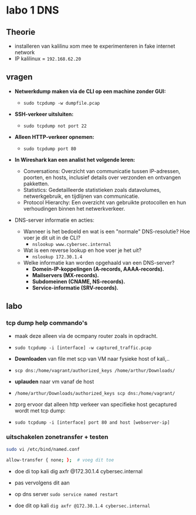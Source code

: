 # labo 1 DNS

## Theorie

- installeren van kalilinu xom mee te experimenteren in fake internet network
- IP kalilinux = ```192.168.62.20```

## vragen

- **Netwerkdump maken via de CLI op een machine zonder GUI:**
  - `sudo tcpdump -w dumpfile.pcap`
- **SSH-verkeer uitsluiten:**
  - `sudo tcpdump not port 22`
- **Alleen HTTP-verkeer opnemen:**
  - `sudo tcpdump port 80`
  
- **In Wireshark kan een analist het volgende leren:**
  - Conversations: Overzicht van communicatie tussen IP-adressen, poorten, en hosts, inclusief details over verzonden en ontvangen pakketten.
  - Statistics: Gedetailleerde statistieken zoals datavolumes, netwerkgebruik, en tijdlijnen van communicatie.
  - Protocol Hierarchy: Een overzicht van gebruikte protocollen en hun verhoudingen binnen het netwerkverkeer.

- DNS-server informatie en acties:
  - Wanneer is het bedoeld en wat is een "normale" DNS-resolutie? Hoe voer je dit uit in de CLI?
    - `nslookup www.cybersec.internal`
  - Wat is een reverse lookup en hoe voer je het uit?
    - `nslookup 172.30.1.4`
  - Welke informatie kan worden opgehaald van een DNS-server?
    - **Domein-IP-koppelingen (A-records, AAAA-records).**
    - **Mailservers (MX-records).**
    - **Subdomeinen (CNAME, NS-records).**
    - **Service-informatie (SRV-records).**

## labo

### tcp dump help commando's

- maak deze alleen via de ocmpany router zoals in opdracht.
- `sudo tcpdump -i [interface] -w captured_traffic.pcap`

- **Downloaden** van file met scp van VM naar fysieke host of kali,..
- `scp dns:/home/vagrant/authorized_keys /home/arthur/Downloads/`
- **uplauden** naar vm vanaf de host
- `/home/arthur/Downloads/authorized_keys scp dns:/home/vagrant/`
- zorg ervoor dat alleen http verkeer van specifieke host gecaptured wordt met tcp dump:
- `sudo tcpdump -i [interface] port 80 and host [webserver-ip]`

### uitschakelen zonetransfer + testen

```bash
sudo vi /etc/bind/named.conf

allow-transfer { none; };  # voeg dit toe
```

- doe di top kali
dig axfr @172.30.1.4 cybersec.internal
- pas vervolgens dit aan

- op dns server
`sudo service named restart`

- doe dit op kali
 `dig axfr @172.30.1.4 cybersec.internal`

